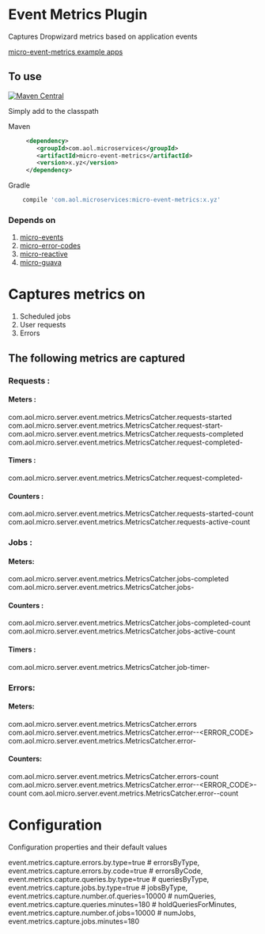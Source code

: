 # Event Metrics Plugin


Captures Dropwizard metrics based on application events 

[micro-event-metrics example apps](https://github.com/aol/micro-server/tree/master/micro-event-metrics/src/test/java/app) 

## To use

[![Maven Central](https://maven-badges.herokuapp.com/maven-central/com.aol.microservices/micro-event-metrics/badge.svg)](https://maven-badges.herokuapp.com/maven-central/com.aol.microservices/micro-event-metrics)

Simply add to the classpath

Maven 
```xml
     <dependency>
        <groupId>com.aol.microservices</groupId>  
        <artifactId>micro-event-metrics</artifactId>
        <version>x.yz</version>
     </dependency>
```   
Gradle
```groovy
    compile 'com.aol.microservices:micro-event-metrics:x.yz'
```
### Depends on

1. [micro-events](https://github.com/aol/micro-server/tree/master/micro-events)
1. [micro-error-codes](https://github.com/aol/micro-server/tree/master/micro-error-codes)
3. [micro-reactive](https://github.com/aol/micro-server/tree/master/micro-reactive)
4. [micro-guava](https://github.com/aol/micro-server/tree/master/micro-guava)

# Captures metrics on

1. Scheduled jobs
2. User requests
3. Errors

## The following metrics are captured

### Requests :

#### Meters :

com.aol.micro.server.event.metrics.MetricsCatcher.requests-started
com.aol.micro.server.event.metrics.MetricsCatcher.request-start-<TYPE>
com.aol.micro.server.event.metrics.MetricsCatcher.requests-completed
com.aol.micro.server.event.metrics.MetricsCatcher.request-completed-<TYPE>

#### Timers :

com.aol.micro.server.event.metrics.MetricsCatcher.request-completed-<TYPE>

#### Counters : 
com.aol.micro.server.event.metrics.MetricsCatcher.requests-started-count
com.aol.micro.server.event.metrics.MetricsCatcher.requests-active-count


### Jobs :

#### Meters:
com.aol.micro.server.event.metrics.MetricsCatcher.jobs-completed
com.aol.micro.server.event.metrics.MetricsCatcher.jobs-<TYPE>

#### Counters :
com.aol.micro.server.event.metrics.MetricsCatcher.jobs-completed-count
com.aol.micro.server.event.metrics.MetricsCatcher.jobs-active-count

#### Timers :

com.aol.micro.server.event.metrics.MetricsCatcher.job-timer-<TYPE>

### Errors:

#### Meters:
com.aol.micro.server.event.metrics.MetricsCatcher.errors
com.aol.micro.server.event.metrics.MetricsCatcher.error-<SEVERITY>-<ERROR_CODE>
com.aol.micro.server.event.metrics.MetricsCatcher.error-<SEVERITY>

#### Counters:
com.aol.micro.server.event.metrics.MetricsCatcher.errors-count
com.aol.micro.server.event.metrics.MetricsCatcher.error-<SEVERITY>-<ERROR_CODE>-count
com.aol.micro.server.event.metrics.MetricsCatcher.error-<SEVERITY>-count


# Configuration

Configuration properties and their default values

event.metrics.capture.errors.by.type=true  # errorsByType,
event.metrics.capture.errors.by.code=true # errorsByCode,
event.metrics.capture.queries.by.type=true # queriesByType,
event.metrics.capture.jobs.by.type=true # jobsByType,
event.metrics.capture.number.of.queries=10000 # numQueries,
event.metrics.capture.queries.minutes=180 # holdQueriesForMinutes,
event.metrics.capture.number.of.jobs=10000 # numJobs,
event.metrics.capture.jobs.minutes=180

